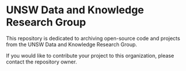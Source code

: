 # UNSW Data and Knowledge Research Group

This repository is dedicated to archiving open-source code and projects from the UNSW Data and Knowledge Research Group.

If you would like to contribute your project to this organization, please contact the repository owner.

